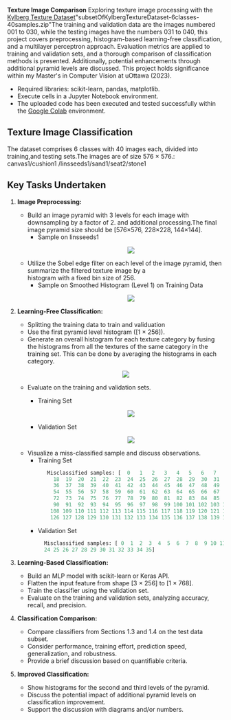 **Texture Image Comparison**
Exploring texture image processing with the [Kylberg Texture Dataset](https://filedn.com/lkCRue0RhPO7ercIrqFRl2Y/datasets/KylbergTextureDatasetV1/)"subsetOfKylbergTextureDataset-6classes-40samples.zip"The training and validation data are the images numbered 001 to 030, while the testing images have
the numbers 031 to 040, this project covers preprocessing, histogram-based learning-free classification, and a multilayer perceptron approach. Evaluation metrics are applied to training and validation sets, and a thorough comparison of classification methods is presented. Additionally, potential enhancements through additional pyramid levels are discussed. This project holds significance within my Master's in Computer Vision at uOttawa (2023).

- Required libraries: scikit-learn, pandas, matplotlib.
- Execute cells in a Jupyter Notebook environment.
- The uploaded code has been executed and tested successfully within the [Google Colab](https://colab.google/) environment.

## Texture Image Classification 
The dataset comprises 6 classes with 40 images each, divided into training,and testing sets.The images are of size 576 × 576.: canvas1/cushion1 /linsseeds1/sand1/seat2/stone1

## **Key Tasks Undertaken**    
  1. **Image Preprocessing:**
     - Build an image pyramid with 3 levels for each image with downsampling by a factor of 2. and additional processing.The         final image pyramid size should be [576×576, 228×228, 144×144].
         + Sample on linsseeds1 
           <p align="center">
            <img src="https://github.com/RimTouny/Texture-Image-Comparison/assets/48333870/a379934c-3a72-4df6-94a6-  f0f0d6c30bc0"/>
          </p>
     - Utilize the Sobel edge filter on each level of the image pyramid, then summarize the filtered texture image by a     
       histogram with a fixed bin size of 256.
         + Sample on Smoothed Histogram (Level 1) on Training Data
           <p align="center">
            <img src="https://github.com/RimTouny/Texture-Image-Comparison/assets/48333870/6af3f45d-cb07-4680-a3e8-0bfe165d6a76"/>
          </p>

  2. **Learning-Free Classification:**
     - Splitting the training data to train and validuation
     - Use the first pyramid level histogram ([1 × 256]).
     - Generate an overall histogram for each texture category by fusing the histograms from all the textures of the same           category in the training set. This can be done by averaging the histograms in each category.
           <p align="center">
            <img src="https://github.com/RimTouny/Texture-Image-Comparison/assets/48333870/6af3f45d-cb07-4680-a3e8-0bfe165d6a76"/>
          </p>
     - Evaluate on the training and validation sets.
       + Training Set
         <p align="center">
            <img src="https://github.com/RimTouny/Texture-Image-Comparison/assets/48333870/e23a79d6-f355-4d91-928c-307df2868f76"/>
          </p>

       + Validation  Set
         <p align="center">
            <img src="https://github.com/RimTouny/Texture-Image-Comparison/assets/48333870/e082c295-981f-4d10-9a0f-0789d744a97b"/>
          </p>
     - Visualize a miss-classified sample and discuss observations.
       + Training Set
         ```python
            Misclassified samples: [  0   1   2   3   4   5   6   7   8   9  10  11  12  13  14  15  16  17
              18  19  20  21  22  23  24  25  26  27  28  29  30  31  32  33  34  35
              36  37  38  39  40  41  42  43  44  45  46  47  48  49  50  51  52  53
              54  55  56  57  58  59  60  61  62  63  64  65  66  67  68  69  70  71
              72  73  74  75  76  77  78  79  80  81  82  83  84  85  86  87  88  89
              90  91  92  93  94  95  96  97  98  99 100 101 102 103 104 105 106 107
             108 109 110 111 112 113 114 115 116 117 118 119 120 121 122 123 124 125
             126 127 128 129 130 131 132 133 134 135 136 137 138 139 140 141 142 143]
         ```
       + Validation  Set
         ```python
           Misclassified samples: [ 0  1  2  3  4  5  6  7  8  9 10 11 12 13 14 15 16 17 18 19 20 21 22 23
           24 25 26 27 28 29 30 31 32 33 34 35]
         ```
  
  3. **Learning-Based Classification:**
     - Build an MLP model with scikit-learn or Keras API.
     - Flatten the input feature from shape [3 × 256] to [1 × 768].
     - Train the classifier using the validation set.
     - Evaluate on the training and validation sets, analyzing accuracy, recall, and precision.
  
  4. **Classification Comparison:**
     - Compare classifiers from Sections 1.3 and 1.4 on the test data subset.
     - Consider performance, training effort, prediction speed, generalization, and robustness.
     - Provide a brief discussion based on quantifiable criteria.
  
  5. **Improved Classification:**
     - Show histograms for the second and third levels of the pyramid.
     - Discuss the potential impact of additional pyramid levels on classification improvement.
     - Support the discussion with diagrams and/or numbers.

	
